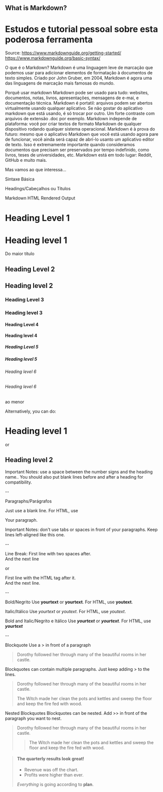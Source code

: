 ## What is Markdown?
# Estudos e tutorial pessoal sobre esta poderosa ferramenta 

Source: https://www.markdownguide.org/getting-started/
https://www.markdownguide.org/basic-syntax/

O que é o Markdown?
Markdown é uma linguagem leve de marcação que podemos usar para adicionar elementos de formatação à documentos de texto simples. Criado por John Gruber, em 2004, Markdown é agora uma das linguagens de marcação mais famosas do mundo.

Porquê usar markdown
Markdown pode ser usado para tudo: websites, documentos, notas, livros, apresentações, mensagens de e-mai, e documentação técnica.
Markdown é portatil: arquivos podem ser abertos virtualmente usando qualquer aplicativo. Se não gostar do aplicativo markdown que está usando, é só trocar por outro. Um forte contraste com arquivos de extensão .doc por exemplo.
Markdown independe de plataforma: você por criar textos de formato Markdown de qualquer dispositivo rodando qualquer sistema operacional.
Markdown é à prova do futuro: mesmo que o aplicativo Markdown que você está usando agora pare de funcionar, você ainda será capaz de abrí-lo usanto um aplicativo editor de texto. Isso é extremamente importante quando consideramos documentos que precisam ser preservados por tempo indefinido, como livros, teses de universidades, etc.
Markdown está em todo lugar: Reddit, GitHub e muito mais.

Mas vamos ao que interessa...

Sintaxe Básica

Headings/Cabeçalhos ou Títulos

Markdown                    HTML                        Rendered Output
# Heading Level 1           <h1>Heading level 1</h1>    Do maior título
## Heading Level 2          <h2>Heading level 2</h2>    
### Heading Level 3         <h3>Heading level 3</h3>    
#### Heading Level 4        <h4>Heading level 4</h4>    
##### Heading Level 5       <h5>Heading level 5</h5>    
###### Heading level 6      <h6>Heading level 6</h6>    ao menor

Alternatively, you can do:

Heading level 1
===============

or 

Heading level 2
---------------

Important Notes: use a space between the number signs and the heading name.. You should also put blank lines before and after a heading for compatibility.

--

Paragraphs/Parágrafos

Just use a blank line. For HTML, use <p>Your paragraph.</p>

Important Notes: don't use tabs or spaces in front of your paragraphs. Keep lines left-aligned like this one.

--

Line Break:
First line with two spaces after.  
And the next line

or

First line with the HTML tag after it. <br>
And the next line.

--

Bold/Negrito
Use **yourtext** or __yourtext__. For HTML, use <strong>youtext</strong>.

Italic/Itálico
Use *yourtext* or _youtext_. For HTML, use <em>youtext</em>.

Bold and Italic/Negrito e Itálico
Use ***yourtext*** or ___yourtext___. For HTML, use <em><strong>yourtext</strong></em>

--

Blockquote
Use a > in front of a paragraph

>Dorothy followed her through many of the beautiful rooms in her castle.

Blockquotes can contain multiple paragraphs. Just keep adding > to the lines.

>Dorothy followed her through many of the beautiful rooms in her castle.
>
>The Witch made her clean the pots and kettles and sweep the floor and keep the fire fed with wood.

Nested Blockquotes
Blockquotes can be nested. Add >> in front of the paragraph you want to nest.

>Dorothy followed her through many of the beautiful rooms in her castle.
>>The Witch made her clean the pots and kettles and sweep the floor and keep the fire fed with wood.

> #### The quarterly results look great!
>
> - Revenue was off the chart.
> - Profits were higher than ever.
>
>  *Everything* is going according to **plan**.




